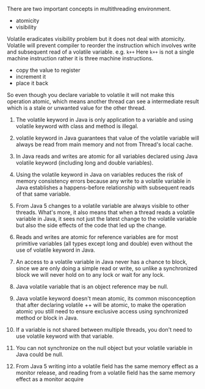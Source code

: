 
There are two important concepts in multithreading environment.

- atomicity
- visibility

Volatile eradicates visibility problem but it does not deal with atomicity. Volatile will prevent compiler to reorder the instruction which involves write and subsequent read of a volatile variable. e.g. `k++` Here `k++` is not a single machine instruction rather it is three machine instructions.

* copy the value to register
* increment it
* place it back

So even though you declare variable to volatile it will not make this operation atomic, which means another thread can see a intermediate result which is a stale or unwanted value for the other thread.

1. The volatile keyword in Java is only application to a variable and using volatile keyword with class and method is illegal.
2. volatile keyword in Java guarantees that value of the volatile variable will always be read from main memory and not from Thread's local cache.
3. In Java reads and writes are atomic for all variables declared using Java volatile keyword (including long and double variables).
4. Using the volatile keyword in Java on variables reduces the risk of memory consistency errors because any write to a volatile variable in Java establishes a happens-before relationship with subsequent reads of that same variable.
5. From Java 5 changes to a volatile variable are always visible to other threads. What's more, it also means that when a thread reads a volatile variable in Java, it sees not just the latest change to the volatile variable but also the side effects of the code that led up the change.
6. Reads and writes are atomic for reference variables are for most primitive variables (all types except long and double) even without the use of volatile keyword in Java.
7. An access to a volatile variable in Java never has a chance to block, since we are only doing a simple read or write, so unlike a synchronized block we will never hold on to any lock or wait for any lock.
8. Java volatile variable that is an object reference may be null.
9. Java volatile keyword doesn't mean atomic, its common misconception that after declaring volatile ++ will be atomic, to make the operation atomic you still need to ensure exclusive access using synchronized method or block in Java.
10. If a variable is not shared between multiple threads, you don't need to use volatile keyword with that variable.
11. You can not synchronize on the null object but your volatile variable in Java could be null.

12. From Java 5 writing into a volatile field has the same memory effect as a monitor release, and reading from a volatile field has the same memory effect as a monitor acquire
